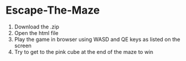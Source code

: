 # Escape-The-Maze

1. Download the .zip
2. Open the html file
3. Play the game in browser using WASD and QE keys as listed on the screen
4. Try to get to the pink cube at the end of the maze to win
